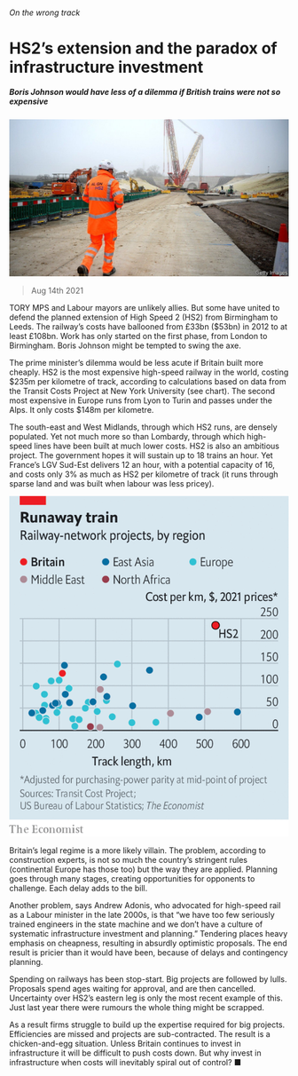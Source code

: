 ###### On the wrong track

# HS2’s extension and the paradox of infrastructure investment 

##### Boris Johnson would have less of a dilemma if British trains were not so expensive 

![image](images/20210814_brp503.jpg) 

> Aug 14th 2021 

TORY MPS and Labour mayors are unlikely allies. But some have united to defend the planned extension of High Speed 2 (HS2) from Birmingham to Leeds. The railway’s costs have ballooned from £33bn ($53bn) in 2012 to at least £108bn. Work has only started on the first phase, from London to Birmingham. Boris Johnson might be tempted to swing the axe.

The prime minister’s dilemma would be less acute if Britain built more cheaply. HS2 is the most expensive high-speed railway in the world, costing $235m per kilometre of track, according to calculations based on data from the Transit Costs Project at New York University (see chart). The second most expensive in Europe runs from Lyon to Turin and passes under the Alps. It only costs $148m per kilometre.


The south-east and West Midlands, through which HS2 runs, are densely populated. Yet not much more so than Lombardy, through which high-speed lines have been built at much lower costs. HS2 is also an ambitious project. The government hopes it will sustain up to 18 trains an hour. Yet France’s LGV Sud-Est delivers 12 an hour, with a potential capacity of 16, and costs only 3% as much as HS2 per kilometre of track (it runs through sparse land and was built when labour was less pricey).

![image](images/20210814_BRC206.png) 


Britain’s legal regime is a more likely villain. The problem, according to construction experts, is not so much the country’s stringent rules (continental Europe has those too) but the way they are applied. Planning goes through many stages, creating opportunities for opponents to challenge. Each delay adds to the bill.

Another problem, says Andrew Adonis, who advocated for high-speed rail as a Labour minister in the late 2000s, is that “we have too few seriously trained engineers in the state machine and we don’t have a culture of systematic infrastructure investment and planning.” Tendering places heavy emphasis on cheapness, resulting in absurdly optimistic proposals. The end result is pricier than it would have been, because of delays and contingency planning.

Spending on railways has been stop-start. Big projects are followed by lulls. Proposals spend ages waiting for approval, and are then cancelled. Uncertainty over HS2’s eastern leg is only the most recent example of this. Just last year there were rumours the whole thing might be scrapped.

As a result firms struggle to build up the expertise required for big projects. Efficiencies are missed and projects are sub-contracted. The result is a chicken-and-egg situation. Unless Britain continues to invest in infrastructure it will be difficult to push costs down. But why invest in infrastructure when costs will inevitably spiral out of control? ■

